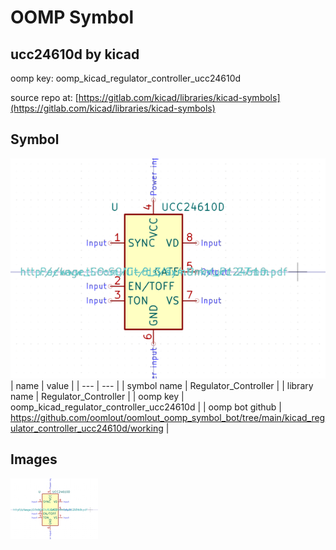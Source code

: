 # OOMP Symbol  
## ucc24610d  by kicad  
  
oomp key: oomp_kicad_regulator_controller_ucc24610d  
  
source repo at: [https://gitlab.com/kicad/libraries/kicad-symbols](https://gitlab.com/kicad/libraries/kicad-symbols)  
## Symbol  
  
[![working.png](working_600.png)](working.png)  
| name | value | 
| --- | --- | 
| symbol name | Regulator_Controller | 
| library name | Regulator_Controller | 
| oomp key | oomp_kicad_regulator_controller_ucc24610d | 
| oomp bot github | https://github.com/oomlout/oomlout_oomp_symbol_bot/tree/main/kicad_regulator_controller_ucc24610d/working | 
## Images  
  
[![working.png](working_140.png)](working.png)  

